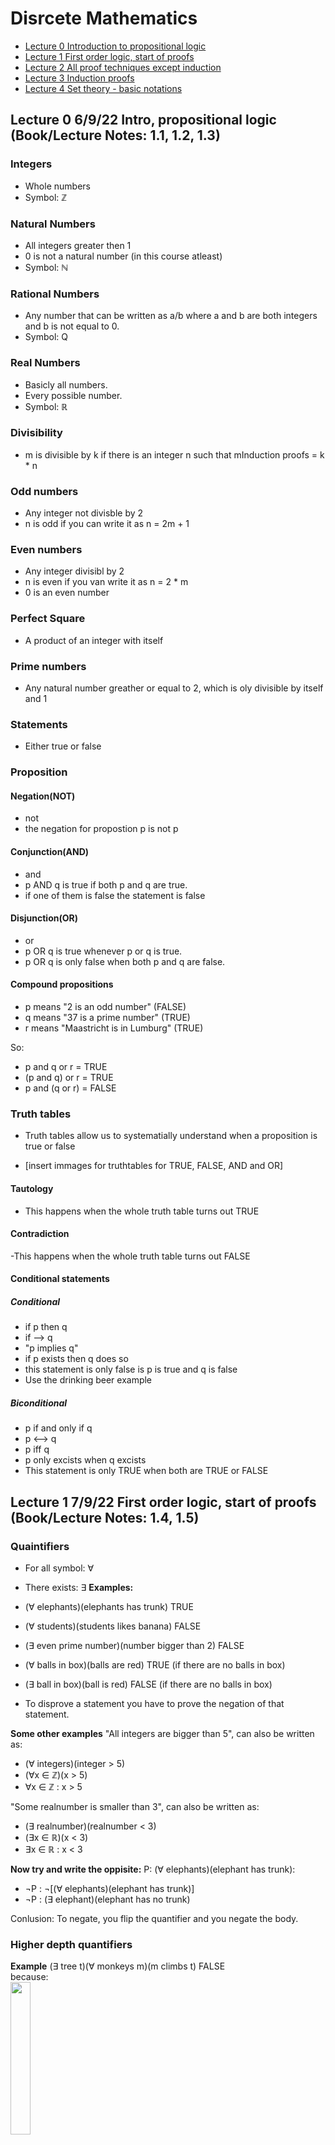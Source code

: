 # Disrcete Mathematics

- [Lecture 0 Introduction to propositional logic](#Lecture0)
- [Lecture 1 First order logic, start of proofs](#Lecture1)
- [Lecture 2 All proof techniques except induction](#Lecture2)
- [Lecture 3 Induction proofs](#Lecture3)
- [Lecture 4 Set theory - basic notations](#Lecture4)

## <a name=Lecture0></a> Lecture 0 6/9/22 Intro, propositional logic (Book/Lecture Notes: 1.1, 1.2, 1.3)
### Integers
- Whole numbers
- Symbol: ℤ

### Natural Numbers
- All integers greater then 1
- 0 is not a natural number (in this course atleast)
- Symbol: ℕ

### Rational Numbers
- Any number that can be written as a/b where a and b are both integers and b is not equal to 0.
- Symbol: Q

### Real Numbers
- Basicly all numbers. 
- Every possible number.
- Symbol: ℝ

### Divisibility
- m is divisible by k if there is an integer n such that mInduction proofs = k * n

### Odd numbers
- Any integer not divisble by 2
- n is odd if you can write it as n = 2m + 1

### Even numbers
- Any integer divisibl by 2
- n is even if you van write it as n = 2 * m
- 0 is an even number

### Perfect Square
- A product of an integer with itself

### Prime numbers
- Any natural number greather or equal to 2, which is oly divisible by itself and 1

### Statements
- Either true or false


### Proposition
#### Negation(NOT)
- not
- the negation for propostion p is not p

#### Conjunction(AND)
- and
- p AND q is true if both p and q are true.
- if one of them is false the statement is false

#### Disjunction(OR)
- or
- p OR q is true whenever p or q is true.
- p OR q is only false when both p and q are false.

#### Compound propositions
- p means "2 is an odd number" (FALSE)
- q means "37 is a prime number" (TRUE)
- r means "Maastricht is in Lumburg" (TRUE)

So:
- p and q or r  = TRUE
- (p and q) or r = TRUE
- p and (q or r) = FALSE

### Truth tables
- Truth tables allow us to systematially understand when a proposition is true or false

- [insert immages for truthtables for TRUE, FALSE, AND and OR]
#### Tautology
- This happens when the whole truth table turns out TRUE

#### Contradiction
-This happens when the whole truth table turns out FALSE

#### Conditional statements
##### Conditional
- if p then q
- if --> q
- "p implies q"
- if p exists then q does so
- this statement is only false is p is true and q is false
- Use the drinking beer example

##### Biconditional
- p if and only if q
- p <--> q
- p iff q
- p only excists when q excists
- This statement is only TRUE when both are TRUE or FALSE

## <a name=Lecture1></a> Lecture 1 7/9/22 First order logic, start of proofs (Book/Lecture Notes: 1.4, 1.5)

### Quaintifiers
- For all symbol: ∀
- There exists: ∃
**Examples:**
- (∀ elephants)(elephants has trunk) TRUE
- (∀ students)(students likes banana) FALSE
- (∃ even prime number)(number bigger than 2) FALSE
- (∀ balls in box)(balls are red) TRUE (if there are no balls in box)
- (∃ ball in box)(ball is red) FALSE (if there are no balls in box)

- To disprove a statement you have to prove the negation of that statement.

**Some other examples**
"All integers are bigger than 5", can also be written as:
- (∀ integers)(integer > 5)
- (∀x ∈ ℤ)(x > 5)
- ∀x ∈ ℤ : x > 5

"Some realnumber is smaller than 3", can also be written as:
- (∃ realnumber)(realnumber < 3)
- (∃x ∈ ℝ)(x < 3)
- ∃x ∈ ℝ : x < 3

**Now try and write the oppisite:**
P: (∀ elephants)(elephant has trunk):
- ¬P : ¬[(∀ elephants)(elephant has trunk)]
- ¬P : (∃ elephant)(elephant has no trunk)

Conlusion: To negate, you flip the quantifier and you negate the body.

### Higher depth quantifiers

**Example**
(∃ tree t)(∀ monkeys m)(m climbs t) FALSE  
because:<br>
<img src="imgs/MonkeyTree1.png"  width=25% height=25%>

(∀ monkeys m)(∃ trees t)(m climbs t) TRUE  
because:<br>
<img src="imgs/MonkeyTree2.png"  width=25% height=25%>


**Negation of example:**
P: (∃ tree t)(∀ monkeys m)(m climbs t):
- ¬P: [(∃ tree t)(∀ monkeys m)(m climbs t)]
- ¬P: (∀ trees t)(∃ monkey m)(m does not climb t)

### Direct proof
**Example 1**  
(∀x ∈ ℤ)(∃y ∈ ℤ)(3x + y <= 4) which is TRUE<br>
*proof by direct proof:*  <br>
<ins>let</ins> x ∈ ℤ <ins>take</ins> y = 3-3x  
(y ∈ ℤ because x = ℤ)  
<ins>then</ins> 3x+y=3x+(3-3x) = 3 <= 4 which completes the proof.

**Example 2**  
(∃x ∈ ℤ)(∀y ∈ ℤ)(3x + y <= 4) which is FALSE<br>
*proof by direct proof:*<br>
first we negate the proposition (WHY?) Sometimes to prove a proposition you have to disprove the negation of that proposition. In this case we have to disprove the propositio, so we are gonna prove the negation of the proposition.  
(∀x ∈ ℤ)(∃x ∈ ℤ)(3x + y > 4)  
<ins>let</ins> x ∈ ℤ <ins>take</ins> y = 5-3x
<ins>then</ins> 3x + (5-3x) > 4 = 5 > 4 is TRUE, which means that the orignal proposition is FALSE  
which completes the proof.

### Proof by Counter Example
**Example 1**  
(∀x ∈ ℤ)(∃y ∈ ℕ)(3x + y > 4)  TRUE <br>
*disprove by counter example:* <br>
<ins>Take</ins> x = 5  
<ins>Then</ins> for all natural numbers y we have 3x + y >= 15 + 1 (because y is ℕ) = 16 > 4 wich completes the prove.

**Example 2** 
(∀x ∈ ℝ)(∃y ∈ ℤ)(3x + y <= 4)<br> 
*disprove by counter example*<br>
<ins>let</ins> x ∈ ℝ: <ins>take</ins> y = ⌊3-3x⌋ (This is a flooring function, this roundsdown the function and will always be smaller then 3-3x. We have to do this because y cant by in ℤ because x is in ℝ)   
<ins>then</ins> 3x + y = 3x + ⌊3-3x⌋   
<= 3x + 3 - 3x = 3 <= 4 Whih is TRUE and completes the proof.

## <a name=Lecture2></a> Lecture 2 8/9/22 All proof techniques except induction (Book/Lecture Notes: 1.5)
### Proof by contradiction 
If we prove by contradiction you try to prove ¬P = FALSE instead of p = TRUE.<br>
You can do thi by assuming ¬P = TRUE and applying logical consequences to arrive at a contradiction.<br>

**Example 1**
*Prove that there is an infinite number of primes*<br>
<ins>First</ins> try to prove the negation of the propisition.<br> 
<ins>Assuming</ins>there is an infinite number of primes <br>
<ins>Then</ins> the contradiction is thath there is a biggest prime.<br>
<ins>let</ins> n ∈ Primes such that prime n = biggest prime.<br> 
{p1, p2,p3,.....} = {2,3,5,..,pn}<br>
consider the following number: <br>
N = p1 · p2 · p3 · . . . ·pn + 1 = 2 · 3 · 5 · . . . · pn + 1<br>
So N is the product of all prime numbers + 1.<br>
Then N is not divisible by 2, 3, 5, 7, and eventually pn.<br>
This means N is not divisble by any prime number.<br>
Since every natural number >= 2 that is not a prime can be written as a product of prime factors, N is a prime number itself.<br>
This however contradicts the assumption that pn is the biggest prime number because N is much bigger.<br>
*Conclusion:*<br>
So the propisition we tried to prove is FALSE, which means that there are infinite prime numbers thus the proof completes.

**Example 2**
Prove that there is no biggest number smaller then 1.<br>
Negation = there is a biggest number x smaller then 1.<br>
<img src="imgs/BigNumSmal1.png"  width=25% height=25%><br>
<ins>let</ins> x < 1 <ins>take</ins>y=(x+1)/2<br>
<ins>then</ins> y > (x+x)/2 = 2x/2 = x, So y > x<br>
This already tells us there is a bigger number then x, but we still have to prove y is smaller then 1.<br>
y < (1 + 1)/2 = 1, So y is smaller then 1<br>
x < y < 1. This proves that there is a biggest number than the biggest number we thought was te biggesst number. <br>
So it disproves our assumption and proves the initial proposition. Which completes the proof.

### Proof by contrapositive
- Trying to prove a proposition by contra positive looks like: p => q = ¬q => ¬p

**Example 1**
Prove -2 < x < 2 => x^2 + x -6 < 0 <br>
- contra positive is x > 2 or x < -2 and x^2 + x - 6 => 0
- x^2 + x - 6 => 0 = x > 2 or x < -2
- <ins>let</ins> x ∈ ℝ <ins>such that</ins> x^2 + x - 6 >= 0 (We try to prove LHS because we can calculate x)
- x^2 + x - 6 = (x+3)(x-2)
- x = -3 or x = 2
- Both need to be equal or be bigger then zero, so x >= either - 3 or 2
- So in this case only x >= 2 holds, but that is enough to prove the statement because of the OR operator.

**Example 2**
Prove ∀x ∈ ℤ : x^2 != 3
- contra positive: x^2 = 3 => x !∈ ℤ
- √x = √3 or -√3
- both are not an Integer.

### Biconditional Proof
- To prove a biconditional proposition such as, p <=> q, we have to prove two conditions at ones: p => q and q => p

**Example 1** <br>
Prove (x^2 + 5x - 6 = 0) <=> (x=-6 or x=1)
- First prove (x^2 + 5x - 6 = 0) => (x=-6 or x=1)
  - x^2 + 5x - 6 = 0 
  - (x - 1)(x + 6) = 0
  - So x = 1 or x = -6 TRUE
- Secondly prove (x=-6 or x=1) => (x^2 + 5x - 6 = 0)
  - (-6^2) + (5 * -6) - 6 = 0
  - 36 - 30 - 6 = 0 = 0 TRUE

**Example 2** <br>
Prove For all Natural numbers m and n: x >= y + 1 <=> x^2 >= y^2 + 3 (in this case we have two variables, bit different answer)
- First prove x >= y +1 => x^2 >= y^2 + 3
  - <ins>let</ins> x >= y + 1 this implies x^2 = (y + 1)^2
  - x^2 ≥ (y + 1)(y + 1)
  - x^2 ≥ y^2 + 2y + 1
  - x^2 ≥ y^2 + (2 * 1) + 1 (because y ≥ 1)
  - x^2 ≥ y^2 + 3 TRUE
- Secondly prove x^2 ≥ y^2 + 3 => x ≥ y + 1 
  - <ins>Let</ins> x2 ≥ y2 +3 <ins>then</ins> x must be bigger then y.
  - Since they are both natural numbers that implies x ≥ y + 1. TRUE

## <a name=Lecture3></a> Lecture 3 13/9/22 Induction proofs (Book/Lecture Notes: 1.6)
### Mathematical Induction
- Prove that for all numbers n >= ℕ where n is constant.  
  - First you start of by proving the <ins>base case</ins>: P(n=1)
  - Secondly you prove that for every n >= N <ins>Inductive step</ins>: P(n) => P(n+1) 

**Example 1**<br>
We have a country that has two types of coins: 3c and 7c.<br>
Now prove that you can make all sums of money >= 12 with these types of coins.<br>
- Prove by induction:
- Base case:
  - Does P(12) hold?
  - (3+3+3+3=12) TRUE
- Induction step: 
  - We need to prove the following: For al n >= 12, P(n) => P(n+1)
  - <ins>let</ins> n be an arbitrary natural number >= 12.
  - <ins>assume</ins> P(n) holds. Our goal is to prove P(n + 1)
  - Consider several cases:
  - **Case 1:**
    - we use at least two 7c coins to make n cents. 
    - <img src="imgs/cents1.png" width=25% height=25%>
    - p(n+1) holds
  - **Case 2:**
    - we use atleast two 3c coins to make n cents.
    - <img src="imgs/cents2.png" width=25% height=25%>
    - p(n+1) holds
  - Note that atleast one of case 1 and 2 must hold. If neither hold, we would at most have one 7c coin and one 3c coin.
  - So n >= 7 + 3 = 10. But this contradicts n >= 12. So whichever case hold we are good, P(n+1) holds.

**Example 2:**<br>
Prove by induction that for all Natural numbers n, the following holds: n&i=1∑i = (n/2)(n+1) P(n):  
- Prove by induction:
- Base case:
  - Does P(1) hold?
  - This means is it true that: 1&i=1n∑i = 1/2(1+1)
  - which is 1 = 1 TRUE
- Induction step:
  - We need to prove that for all Natural numbers n, P(n) = P(n+1)
  - Our goal is to prove P(n+1)(when P(n) is holding)
  - We need to prove this n+1&i=1n∑i (LHS) =((n+1)/2)((n+1)+1) P(n+1) ()
  - <ins>let</ins> n be an arbitrary number.
  - <ins>assume</ins> P(n) holds.
  - <ins>consider</ins> LHS = RHS + (n + 1)         (N+1 is universally true by algebra)
  - LHS = n/2(n + 1) + (n + 1)
  - LHS = (n + 1)((n/2) + 1)
  - LHS = (n + 1)((n+2)/2) = 1/2(n + 1)(n + 2)
  - 1/2(n + 1)(n + 2) = ((n + 1)/2)((n + 1) + 1) = RHS, So TRUE

**Example 3**<br>
Prove that 4^n - 1 is divisible by 3, for all natural n.
- Base Case:
  - Does P(n=1) hold
  - 4^1 - 1 = 3 which is divisible by 3.
- Inducion Step:
  - <ins>let</ins> n be an arbitrary natural number.
  - <ins>assume</ins> P(n) holds.
  - We want to prove P(n+1)
  - Such that 4^(n+1) - 1 is divisible by 3
  - 4^(n+1)- 1 = 4 * 4^n - 1
  - = 4 * 4^n - 4 + 3
  - = 4(4^n-1) + 3
  - we know that 4^n-1 is divisible by 3. Multiplied by for is also still divisible by 3. And 3 by itself is aswell divisible by 3.
  - which means the whole expression is divisible by 3, thus P(n+1) holds.

**Example 4**<br>
Prove by induction that for all natural numbers n >= 3 such that n^2 > 2n + 1
- Base case:
  - P(3) => 3^3 > 2 * 3 + 1
  - 9 > 7, P(3) Holds
- Inductive step:
  - <ins>let</ins> n be an arbitrary natural number >= 3
  - <ins>assume</ins> that P(n) holds.
  - We need to prove P(n+1) holds. We do this by checking the growth between the old and new
  - (n+1)^2 > 2(n+1) + 1
  - Note that (n+1)^2 - n^2 > 2n + 1 (by algebra)
  - new LHS - old LHS > old RHS (by algebra)
  - new RHS = 2(n+1) + 1, old RHS = 2n + 1
  - new RHS - old RHS = (2(n+1) + 1) - (2n + 1) = 2, So the increase of the inequality in RHS is 2
  - If we can show the increase in LHS >= increase in RHS we have proven P(n + 1)
  - new LHS - old LHS = (n+1)^2 - n^2 = n^2 + 2n + 1 - n^2 = 2n + 1
  - 2n + 1 >= 2 because n >= 3, So TRUE

## <a name=Lecture4></a> Lecture 4 14/9/22 Set theory - basic notations (Book/Lecture Notes: 2.1, 2.2)




